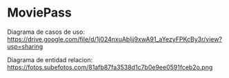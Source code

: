 # MoviePass

Diagrama de casos de uso: https://drive.google.com/file/d/1j024nxuAbljj9xwA91_aYezyFPKcBy3r/view?usp=sharing

Diagrama de entidad relacion: https://fotos.subefotos.com/81afb87fa3538d1c7b0e9ee0591fceb2o.png
